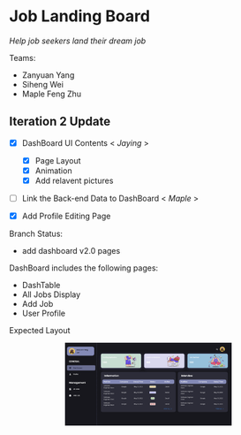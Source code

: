# Job Landing Board

*Help job seekers land their dream job*

Teams: 
- Zanyuan Yang
- Siheng Wei
- Maple Feng Zhu

## Iteration 2 Update
- [X] DashBoard UI Contents < *Jaying* >
    - [X] Page Layout
    - [X] Animation
    - [X] Add relavent pictures
- [ ] Link the Back-end Data to DashBoard < *Maple* >
- [X] Add Profile Editing Page


Branch Status:
- add dashboard v2.0 pages

DashBoard includes the following pages:
- DashTable
- All Jobs Display
- Add Job
- User Profile

Expected Layout
<div align="center">
    <img src="./public/images/dashboard.png" alt="dashboard-page" width="60%">
</div>

